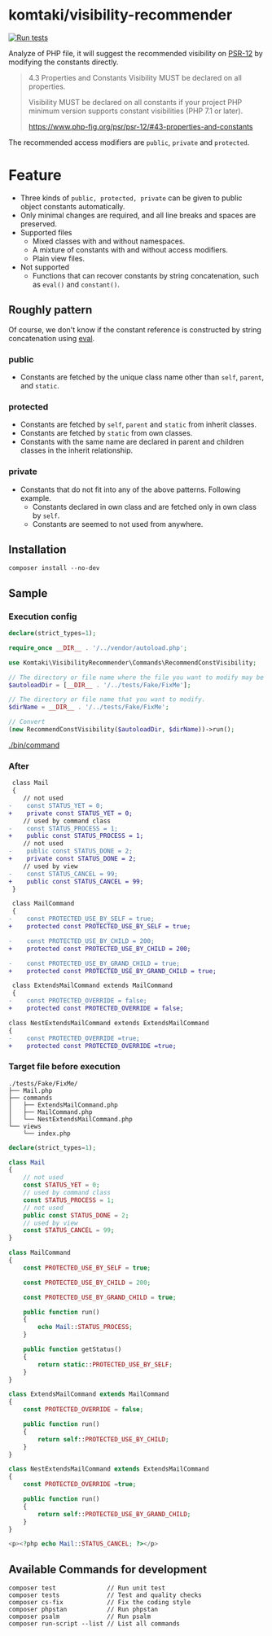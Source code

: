 # komtaki/visibility-recommender

[![Run tests](https://github.com/komtaki/visibility-recommender/workflows/Run%20tests/badge.svg)](https://github.com/komtaki/visibility-recommender/actions?query=workflow%3A%22Run+tests%22)

Analyze of PHP file, it will suggest the recommended visibility on [PSR-12](https://www.php-fig.org/psr/psr-12/) by modifying the constants directly.

>4.3 Properties and Constants
> Visibility MUST be declared on all properties.
>
>Visibility MUST be declared on all constants if your project PHP minimum version supports constant visibilities (PHP 7.1 or later).
>
> https://www.php-fig.org/psr/psr-12/#43-properties-and-constants

The recommended access modifiers are `public`, `private` and `protected`.

# Feature

- Three kinds of `public, protected, private` can be given to public object constants automatically.
- Only minimal changes are required, and all line breaks and spaces are preserved.
- Supported files
    - Mixed classes with and without namespaces.
    - A mixture of constants with and without access modifiers.
    - Plain view files.
- Not supported
    - Functions that can recover constants by string concatenation, such as `eval()` and `constant()`.

## Roughly pattern

Of course, we don't know if the constant reference is constructed by string concatenation using [eval](https://www.php.net/manual/ja/function.eval.php).

### public

- Constants are fetched by the unique class name other than `self`, `parent`, and `static`.

### protected

- Constants are fetched by `self`, `parent` and `static` from inherit classes.
- Constants are fetched by `static` from own classes.
- Constants with the same name are declared in parent and  children classes in the inherit relationship.

### private

- Constants that do not fit into any of the above patterns. Following example.
  - Constants declared in own class and are fetched only in own class by `self`.
  - Constants are seemed to not used from anywhere.

## Installation

    composer install --no-dev

## Sample

### Execution config

```php
declare(strict_types=1);

require_once __DIR__ . '/../vendor/autoload.php';

use Komtaki\VisibilityRecommender\Commands\RecommendConstVisibility;

// The directory or file name where the file you want to modify may be used.
$autoloadDir = [__DIR__ . '/../tests/Fake/FixMe'];

// The directory or file name that you want to modify.
$dirName = __DIR__ . '/../tests/Fake/FixMe';

// Convert
(new RecommendConstVisibility($autoloadDir, $dirName))->run();
```

[./bin/command](./bin/command)

### After

```diff
 class Mail
 {
    // not used
-    const STATUS_YET = 0;
+    private const STATUS_YET = 0;
    // used by command class
-    const STATUS_PROCESS = 1;
+    public const STATUS_PROCESS = 1;
    // not used
-    public const STATUS_DONE = 2;
+    private const STATUS_DONE = 2;
    // used by view
-    const STATUS_CANCEL = 99;
+    public const STATUS_CANCEL = 99;
 }

 class MailCommand
 {
-    const PROTECTED_USE_BY_SELF = true;
+    protected const PROTECTED_USE_BY_SELF = true;

-    const PROTECTED_USE_BY_CHILD = 200;
+    protected const PROTECTED_USE_BY_CHILD = 200;

-    const PROTECTED_USE_BY_GRAND_CHILD = true;
+    protected const PROTECTED_USE_BY_GRAND_CHILD = true;

 class ExtendsMailCommand extends MailCommand
 {
-    const PROTECTED_OVERRIDE = false;
+    protected const PROTECTED_OVERRIDE = false;

class NestExtendsMailCommand extends ExtendsMailCommand
{
-    const PROTECTED_OVERRIDE =true;
+    protected const PROTECTED_OVERRIDE =true;

```

### Target file before execution


```
./tests/Fake/FixMe/
├── Mail.php
├── commands
│   ├── ExtendsMailCommand.php
│   ├── MailCommand.php
│   └── NestExtendsMailCommand.php
└── views
    └── index.php
```

```php
declare(strict_types=1);

class Mail
{
    // not used
    const STATUS_YET = 0;
    // used by command class
    const STATUS_PROCESS = 1;
    // not used
    public const STATUS_DONE = 2;
    // used by view
    const STATUS_CANCEL = 99;
}

```

```php
class MailCommand
{
    const PROTECTED_USE_BY_SELF = true;

    const PROTECTED_USE_BY_CHILD = 200;

    const PROTECTED_USE_BY_GRAND_CHILD = true;

    public function run()
    {
        echo Mail::STATUS_PROCESS;
    }

    public function getStatus()
    {
        return static::PROTECTED_USE_BY_SELF;
    }
}
```

```php
class ExtendsMailCommand extends MailCommand
{
    const PROTECTED_OVERRIDE = false;

    public function run()
    {
        return self::PROTECTED_USE_BY_CHILD;
    }
}
```

```php
class NestExtendsMailCommand extends ExtendsMailCommand
{
    const PROTECTED_OVERRIDE =true;

    public function run()
    {
        return self::PROTECTED_USE_BY_GRAND_CHILD;
    }
}
```

```php
<p><?php echo Mail::STATUS_CANCEL; ?></p>
```

## Available Commands for development

    composer test              // Run unit test
    composer tests             // Test and quality checks
    composer cs-fix            // Fix the coding style
    composer phpstan           // Run phpstan
    composer psalm             // Run psalm
    composer run-script --list // List all commands
